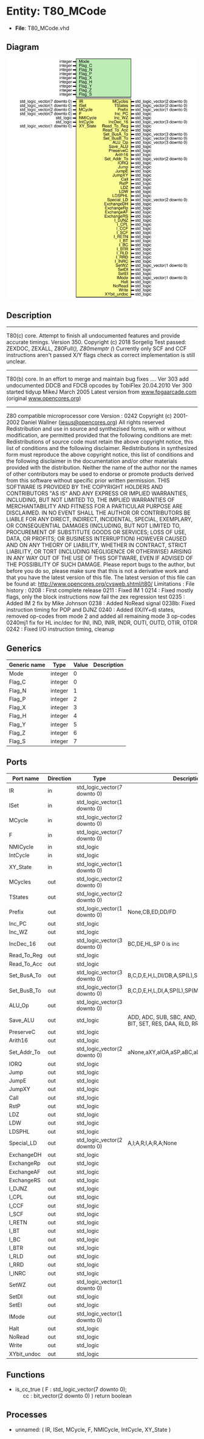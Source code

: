 # Entity: T80_MCode

- **File**: T80_MCode.vhd
## Diagram

![Diagram](T80_MCode.svg "Diagram")
## Description

****
T80(c) core. Attempt to finish all undocumented features and provide
             accurate timings.
Version 350.
Copyright (c) 2018 Sorgelig
 Test passed: ZEXDOC, ZEXALL, Z80Full(*), Z80memptr
 (*) Currently only SCF and CCF instructions aren't passed X/Y flags check as
     correct implementation is still unclear.
****
T80(b) core. In an effort to merge and maintain bug fixes ....
Ver 303 add undocumented DDCB and FDCB opcodes by TobiFlex 20.04.2010
Ver 300 started tidyup
MikeJ March 2005
Latest version from www.fpgaarcade.com (original www.opencores.org)
****
Z80 compatible microprocessor core
Version : 0242
Copyright (c) 2001-2002 Daniel Wallner (jesus@opencores.org)
All rights reserved
Redistribution and use in source and synthezised forms, with or without
modification, are permitted provided that the following conditions are met:
Redistributions of source code must retain the above copyright notice,
this list of conditions and the following disclaimer.
Redistributions in synthesized form must reproduce the above copyright
notice, this list of conditions and the following disclaimer in the
documentation and/or other materials provided with the distribution.
Neither the name of the author nor the names of other contributors may
be used to endorse or promote products derived from this software without
specific prior written permission.
THIS SOFTWARE IS PROVIDED BY THE COPYRIGHT HOLDERS AND CONTRIBUTORS "AS IS"
AND ANY EXPRESS OR IMPLIED WARRANTIES, INCLUDING, BUT NOT LIMITED TO,
THE IMPLIED WARRANTIES OF MERCHANTABILITY AND FITNESS FOR A PARTICULAR
PURPOSE ARE DISCLAIMED. IN NO EVENT SHALL THE AUTHOR OR CONTRIBUTORS BE
LIABLE FOR ANY DIRECT, INDIRECT, INCIDENTAL, SPECIAL, EXEMPLARY, OR
CONSEQUENTIAL DAMAGES (INCLUDING, BUT NOT LIMITED TO, PROCUREMENT OF
SUBSTITUTE GOODS OR SERVICES; LOSS OF USE, DATA, OR PROFITS; OR BUSINESS
INTERRUPTION) HOWEVER CAUSED AND ON ANY THEORY OF LIABILITY, WHETHER IN
CONTRACT, STRICT LIABILITY, OR TORT (INCLUDING NEGLIGENCE OR OTHERWISE)
ARISING IN ANY WAY OUT OF THE USE OF THIS SOFTWARE, EVEN IF ADVISED OF THE
POSSIBILITY OF SUCH DAMAGE.
Please report bugs to the author, but before you do so, please
make sure that this is not a derivative work and that
you have the latest version of this file.
The latest version of this file can be found at:
     http://www.opencores.org/cvsweb.shtml/t80/
Limitations :
File history :
     0208 : First complete release
     0211 : Fixed IM 1
     0214 : Fixed mostly flags, only the block instructions now fail the zex regression test
     0235 : Added IM 2 fix by Mike Johnson
     0238 : Added NoRead signal
     0238b: Fixed instruction timing for POP and DJNZ
     0240 : Added (IX/IY+d) states, removed op-codes from mode 2 and added all remaining mode 3 op-codes
     0240mj1 fix for HL inc/dec for INI, IND, INIR, INDR, OUTI, OUTD, OTIR, OTDR
     0242 : Fixed I/O instruction timing, cleanup
## Generics

| Generic name | Type    | Value | Description |
| ------------ | ------- | ----- | ----------- |
| Mode         | integer | 0     |             |
| Flag_C       | integer | 0     |             |
| Flag_N       | integer | 1     |             |
| Flag_P       | integer | 2     |             |
| Flag_X       | integer | 3     |             |
| Flag_H       | integer | 4     |             |
| Flag_Y       | integer | 5     |             |
| Flag_Z       | integer | 6     |             |
| Flag_S       | integer | 7     |             |
## Ports

| Port name   | Direction | Type                         | Description                                                                   |
| ----------- | --------- | ---------------------------- | ----------------------------------------------------------------------------- |
| IR          | in        | std_logic_vector(7 downto 0) |                                                                               |
| ISet        | in        | std_logic_vector(1 downto 0) |                                                                               |
| MCycle      | in        | std_logic_vector(2 downto 0) |                                                                               |
| F           | in        | std_logic_vector(7 downto 0) |                                                                               |
| NMICycle    | in        | std_logic                    |                                                                               |
| IntCycle    | in        | std_logic                    |                                                                               |
| XY_State    | in        | std_logic_vector(1 downto 0) |                                                                               |
| MCycles     | out       | std_logic_vector(2 downto 0) |                                                                               |
| TStates     | out       | std_logic_vector(2 downto 0) |                                                                               |
| Prefix      | out       | std_logic_vector(1 downto 0) | None,CB,ED,DD/FD                                                              |
| Inc_PC      | out       | std_logic                    |                                                                               |
| Inc_WZ      | out       | std_logic                    |                                                                               |
| IncDec_16   | out       | std_logic_vector(3 downto 0) | BC,DE,HL,SP   0 is inc                                                        |
| Read_To_Reg | out       | std_logic                    |                                                                               |
| Read_To_Acc | out       | std_logic                    |                                                                               |
| Set_BusA_To | out       | std_logic_vector(3 downto 0) | B,C,D,E,H,L,DI/DB,A,SP(L),SP(M),0,F                                           |
| Set_BusB_To | out       | std_logic_vector(3 downto 0) | B,C,D,E,H,L,DI,A,SP(L),SP(M),1,F,PC(L),PC(M),0                                |
| ALU_Op      | out       | std_logic_vector(3 downto 0) |                                                                               |
| Save_ALU    | out       | std_logic                    | ADD, ADC, SUB, SBC, AND, XOR, OR, CP, ROT, BIT, SET, RES, DAA, RLD, RRD, None |
| PreserveC   | out       | std_logic                    |                                                                               |
| Arith16     | out       | std_logic                    |                                                                               |
| Set_Addr_To | out       | std_logic_vector(2 downto 0) | aNone,aXY,aIOA,aSP,aBC,aDE,aZI                                                |
| IORQ        | out       | std_logic                    |                                                                               |
| Jump        | out       | std_logic                    |                                                                               |
| JumpE       | out       | std_logic                    |                                                                               |
| JumpXY      | out       | std_logic                    |                                                                               |
| Call        | out       | std_logic                    |                                                                               |
| RstP        | out       | std_logic                    |                                                                               |
| LDZ         | out       | std_logic                    |                                                                               |
| LDW         | out       | std_logic                    |                                                                               |
| LDSPHL      | out       | std_logic                    |                                                                               |
| Special_LD  | out       | std_logic_vector(2 downto 0) | A,I;A,R;I,A;R,A;None                                                          |
| ExchangeDH  | out       | std_logic                    |                                                                               |
| ExchangeRp  | out       | std_logic                    |                                                                               |
| ExchangeAF  | out       | std_logic                    |                                                                               |
| ExchangeRS  | out       | std_logic                    |                                                                               |
| I_DJNZ      | out       | std_logic                    |                                                                               |
| I_CPL       | out       | std_logic                    |                                                                               |
| I_CCF       | out       | std_logic                    |                                                                               |
| I_SCF       | out       | std_logic                    |                                                                               |
| I_RETN      | out       | std_logic                    |                                                                               |
| I_BT        | out       | std_logic                    |                                                                               |
| I_BC        | out       | std_logic                    |                                                                               |
| I_BTR       | out       | std_logic                    |                                                                               |
| I_RLD       | out       | std_logic                    |                                                                               |
| I_RRD       | out       | std_logic                    |                                                                               |
| I_INRC      | out       | std_logic                    |                                                                               |
| SetWZ       | out       | std_logic_vector(1 downto 0) |                                                                               |
| SetDI       | out       | std_logic                    |                                                                               |
| SetEI       | out       | std_logic                    |                                                                               |
| IMode       | out       | std_logic_vector(1 downto 0) |                                                                               |
| Halt        | out       | std_logic                    |                                                                               |
| NoRead      | out       | std_logic                    |                                                                               |
| Write       | out       | std_logic                    |                                                                               |
| XYbit_undoc | out       | std_logic                    |                                                                               |
## Functions
- is_cc_true <font id="function_arguments">( F : std_logic_vector(7 downto 0);<br><span style="padding-left:20px"> cc : bit_vector(2 downto 0) ) </font> <font id="function_return">return boolean </font>
## Processes
- unnamed: ( IR, ISet, MCycle, F, NMICycle, IntCycle, XY_State )
